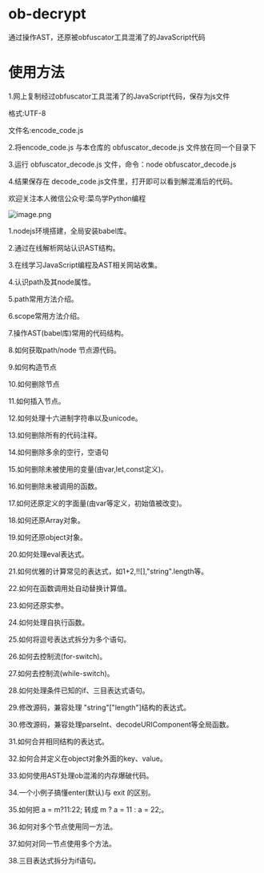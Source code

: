 # ob-decrypt

通过操作AST，还原被obfuscator工具混淆了的JavaScript代码

# 使用方法

1.网上复制经过obfuscator工具混淆了的JavaScript代码，保存为js文件

格式:UTF-8

文件名:encode_code.js


2.将encode_code.js 与本仓库的 obfuscator_decode.js 文件放在同一个目录下

3.运行 obfuscator_decode.js 文件，命令：node obfuscator_decode.js

4.结果保存在 decode_code.js文件里，打开即可以看到解混淆后的代码。



欢迎关注本人微信公众号:菜鸟学Python编程

![image.png](https://cdn.nlark.com/yuque/0/2020/png/598650/1591971225499-565d5b59-1a15-45a5-8643-9937c5725d23.png#align=left&display=inline&height=215&margin=%5Bobject%20Object%5D&name=image.png&originHeight=430&originWidth=430&size=75528&status=done&style=none&width=215)


1.nodejs环境搭建，全局安装babel库。

2.通过在线解析网站认识AST结构。

3.在线学习JavaScript编程及AST相关网站收集。

4.认识path及其node属性。

5.path常用方法介绍。

6.scope常用方法介绍。

7.操作AST(babel库)常用的代码结构。

8.如何获取path/node 节点源代码。

9.如何构造节点

10.如何删除节点

11.如何插入节点。

12.如何处理十六进制字符串以及unicode。

13.如何删除所有的代码注释。

14.如何删除多余的空行，空语句

15.如何删除未被使用的变量(由var,let,const定义)。

16.如何删除未被调用的函数。

17.如何还原定义的字面量(由var等定义，初始值被改变)。

18.如何还原Array对象。

19.如何还原object对象。

20.如何处理eval表达式。

21.如何优雅的计算常见的表达式，如1+2,!![],"string".length等。

22.如何在函数调用处自动替换计算值。

23.如何还原实参。

24.如何处理自执行函数。

25.如何将逗号表达式拆分为多个语句。

26.如何去控制流(for-switch)。

27.如何去控制流(while-switch)。

28.如何处理条件已知的if、三目表达式语句。

29.修改源码，兼容处理 "string"["length"]结构的表达式。

30.修改源码，兼容处理parseInt、decodeURIComponent等全局函数。

31.如何合并相同结构的表达式。

32.如何合并定义在object对象外面的key、value。

33.如何使用AST处理ob混淆的内存爆破代码。

34.一个小例子搞懂enter(默认)与 exit 的区别。

35.如何把 a = m?11:22; 转成 m ? a = 11 : a = 22;。

36.如何对多个节点使用同一方法。

37.如何对同一节点使用多个方法。

38.三目表达式拆分为if语句。
